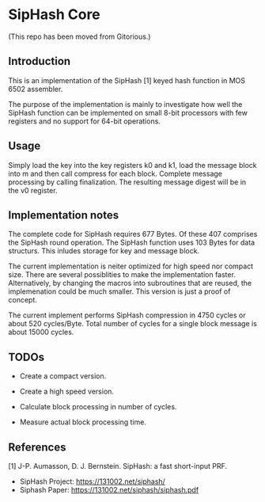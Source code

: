 # SipHash Core #

(This repo has been moved from Gitorious.)

## Introduction ##

This is an implementation of the SipHash [1] keyed hash function in MOS
6502 assembler.

The purpose of the implementation is mainly to investigate how well the
SipHash function can be implemented on small 8-bit processors with few
registers and no support for 64-bit operations.


## Usage ##

Simply load the key into the key registers k0 and k1, load the message
block into m and then call compress for each block. Complete message
processing by calling finalization. The resulting message digest will be
in the v0 register.


## Implementation notes ##

The complete code for SipHash requires 677 Bytes. Of these 407 comprises
the SipHash round operation. The SipHash function uses 103 Bytes for
data structurs. This inludes storage for key and message block.

The current implementation is neiter optimized for high speed nor
compact size. There are several possiblities to make the implementation
faster. Alternatively, by changing the macros into subroutines that are
reused, the implemenation could be much smaller. This version is just a
proof of concept.

The current implement performs SipHash compression in 4750 cycles or
about 520 cycles/Byte. Total number of cycles for a single block message
is about 15000 cycles.


## TODOs ##

* Create a compact version.

* Create a high speed version.

* Calculate block processing in number of cycles.

* Measure actual block processing time.


## References ##

[1] J-P. Aumasson, D. J. Bernstein. SipHash: a fast short-input PRF.

  - SipHash Project: https://131002.net/siphash/
  - Siphash Paper: https://131002.net/siphash/siphash.pdf
